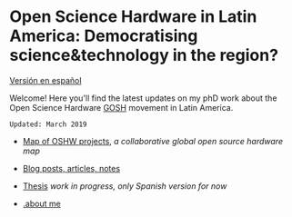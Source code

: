 # Open Science Hardware in Latin America: Democratising science&technology in the region?


[Versión en español](/espaniol/README_ES.md)


Welcome! Here you'll find the latest updates on my phD work about the Open Science Hardware [GOSH](https://openhardware.science) movement in Latin America. 

```
Updated: March 2019 
```

- [Map of OSHW projects](https://github.com/thessaly/goshMap), _a collaborative global open source hardware map_

- [Blog posts, articles, notes](/espaniol/publicaciones)

- [Thesis](/espaniol/tesis.md) _work in progress, only Spanish version for now_

- [.about me](/english/about.md)




